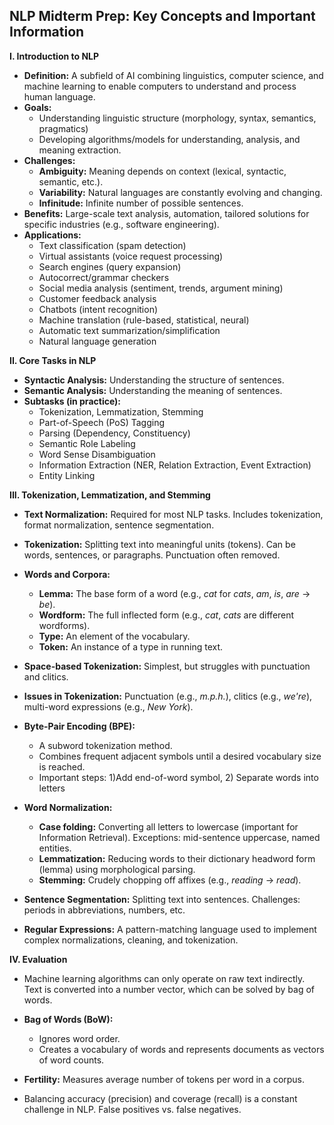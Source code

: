 ## NLP Midterm Prep: Key Concepts and Important Information

**I. Introduction to NLP**

*   **Definition:** A subfield of AI combining linguistics, computer science, and machine learning to enable computers to understand and process human language.
*   **Goals:**
    *   Understanding linguistic structure (morphology, syntax, semantics, pragmatics)
    *   Developing algorithms/models for understanding, analysis, and meaning extraction.
*   **Challenges:**
    *   **Ambiguity:**  Meaning depends on context (lexical, syntactic, semantic, etc.).
    *   **Variability:**  Natural languages are constantly evolving and changing.
    *   **Infinitude:** Infinite number of possible sentences.
*   **Benefits:**  Large-scale text analysis, automation, tailored solutions for specific industries (e.g., software engineering).
*   **Applications:**
    *   Text classification (spam detection)
    *   Virtual assistants (voice request processing)
    *   Search engines (query expansion)
    *   Autocorrect/grammar checkers
    *   Social media analysis (sentiment, trends, argument mining)
    *   Customer feedback analysis
    *   Chatbots (intent recognition)
    *   Machine translation (rule-based, statistical, neural)
    *   Automatic text summarization/simplification
    *   Natural language generation

**II. Core Tasks in NLP**

*   **Syntactic Analysis:** Understanding the structure of sentences.
*   **Semantic Analysis:** Understanding the meaning of sentences.
*   **Subtasks (in practice):**
    *   Tokenization, Lemmatization, Stemming
    *   Part-of-Speech (PoS) Tagging
    *   Parsing (Dependency, Constituency)
    *   Semantic Role Labeling
    *   Word Sense Disambiguation
    *   Information Extraction (NER, Relation Extraction, Event Extraction)
    *   Entity Linking

**III. Tokenization, Lemmatization, and Stemming**

*   **Text Normalization:** Required for most NLP tasks.  Includes tokenization, format normalization, sentence segmentation.
*   **Tokenization:**  Splitting text into meaningful units (tokens).  Can be words, sentences, or paragraphs. Punctuation often removed.
*   **Words and Corpora:**
    *   **Lemma:**  The base form of a word (e.g., *cat* for *cats*, *am*, *is*, *are* -> *be*).
    *   **Wordform:** The full inflected form (e.g., *cat*, *cats* are different wordforms).
    *   **Type:**  An element of the vocabulary.
    *   **Token:**  An instance of a type in running text.

*   **Space-based Tokenization:** Simplest, but struggles with punctuation and clitics.
*   **Issues in Tokenization:** Punctuation (e.g., *m.p.h.*), clitics (e.g., *we're*), multi-word expressions (e.g., *New York*).
*   **Byte-Pair Encoding (BPE):**
    *   A subword tokenization method.
    *   Combines frequent adjacent symbols until a desired vocabulary size is reached.
    *   Important steps: 1)Add end-of-word symbol, 2) Separate words into letters

*   **Word Normalization:**
    *   **Case folding:** Converting all letters to lowercase (important for Information Retrieval).  Exceptions: mid-sentence uppercase, named entities.
    *   **Lemmatization:** Reducing words to their dictionary headword form (lemma) using morphological parsing.
    *   **Stemming:**  Crudely chopping off affixes (e.g., *reading* -> *read*).
*   **Sentence Segmentation:** Splitting text into sentences.  Challenges: periods in abbreviations, numbers, etc.
*   **Regular Expressions:** A pattern-matching language used to implement complex normalizations, cleaning, and tokenization.

**IV. Evaluation**

* Machine learning algorithms can only operate on raw text indirectly. Text is converted into a number vector, which can be solved by bag of words.

*   **Bag of Words (BoW):**
    *   Ignores word order.
    *   Creates a vocabulary of words and represents documents as vectors of word counts.

* **Fertility:** Measures average number of tokens per word in a corpus.
* Balancing accuracy (precision) and coverage (recall) is a constant challenge in NLP. False positives vs. false negatives.

